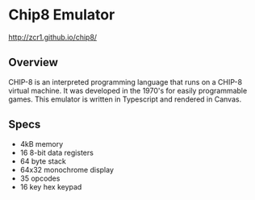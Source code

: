 # Chip8 Emulator

http://zcr1.github.io/chip8/

## Overview

CHIP-8 is an interpreted programming language that runs on a CHIP-8 virtual machine. It was developed in the 1970's for easily programmable games. This emulator is written in Typescript and rendered in Canvas.

## Specs

- 4kB memory
- 16 8-bit data registers
- 64 byte stack
- 64x32 monochrome display
- 35 opcodes
- 16 key hex keypad
